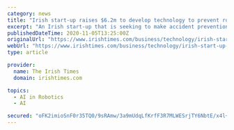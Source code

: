 ```yaml
---
category: news
title: "Irish start-up raises $6.2m to develop technology to prevent road accidents"
excerpt: "An Irish start-up that is seeking to make accident prevention technology as ubiquitous as seatbelts in vehicles, has raised $6.2 million (€5.3 million) in a funding round. Provizio is the brainchild of Limerick man Barry Lunn,"
publishedDateTime: 2020-11-05T13:25:00Z
originalUrl: "https://www.irishtimes.com/business/technology/irish-start-up-raises-6-2m-to-develop-technology-to-prevent-road-accidents-1.4401060"
webUrl: "https://www.irishtimes.com/business/technology/irish-start-up-raises-6-2m-to-develop-technology-to-prevent-road-accidents-1.4401060"
type: article

provider:
  name: The Irish Times
  domain: irishtimes.com

topics:
  - AI in Robotics
  - AI

secured: "oFK2imioSnF0r35TQ0/9sRAmw/3a9mUdqLfKrfF3R7MLWESrjTY6NbtE/x4l+KP2jWgJwoB7pFqWSVeV0wJ2NPwzmD+9BSYyfEyJRmsZv2lq8KQpJ8UYlC8V5QsgVQnK8LO+Mc6shs9OkT07IUURN5MCyGcY+5E3lm4R+sOq6OE1eL83CiIv09stVV73o2Y3ckJxfH5lPKxdzFsXubkzkgmP+UMDMZzZ+fj8fq+KBB1vIf9+yPmnEjnkolNut4bK7XabkMqaySHb531a6CQ+SidwC2DowxYmeYI/Y3pFVEJbVNJnJrYd9zxwN7bgbNPGEK0gjGLHREOgaFsj8LHZA+vlQcEXosFe4OCLXgCQpLA=;iCFvm6Rr4IhS+njLQuyPUA=="
---
```


